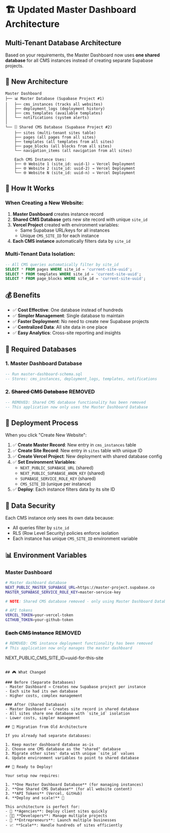 # 🏗️ Updated Master Dashboard Architecture

## Multi-Tenant Database Architecture

Based on your requirements, the Master Dashboard now uses **one shared database** for all CMS instances instead of creating separate Supabase projects.

## 🎯 New Architecture

```
Master Dashboard
├── 📊 Master Database (Supabase Project #1)
│   ├── cms_instances (tracks all websites)
│   ├── deployment_logs (deployment history) 
│   ├── cms_templates (available templates)
│   └── notifications (system alerts)
│
└── 🗄️ Shared CMS Database (Supabase Project #2)
    ├── sites (multi-tenant sites table)
    ├── pages (all pages from all sites)
    ├── templates (all templates from all sites)
    ├── page_blocks (all blocks from all sites)
    └── navigation_items (all navigation from all sites)
    
    Each CMS Instance Uses:
    ├── 🌐 Website 1 (site_id: uuid-1) → Vercel Deployment
    ├── 🌐 Website 2 (site_id: uuid-2) → Vercel Deployment  
    └── 🌐 Website N (site_id: uuid-n) → Vercel Deployment
```

## 🔄 How It Works

### When Creating a New Website:

1. **Master Dashboard** creates instance record
2. **Shared CMS Database** gets new site record with unique `site_id`
3. **Vercel Project** created with environment variables:
   - Same Supabase URL/keys for all instances
   - Unique `CMS_SITE_ID` for each instance
4. **Each CMS instance** automatically filters data by `site_id`

### Multi-Tenant Data Isolation:

```sql
-- All CMS queries automatically filter by site_id
SELECT * FROM pages WHERE site_id = 'current-site-uuid';
SELECT * FROM templates WHERE site_id = 'current-site-uuid';
SELECT * FROM page_blocks WHERE site_id = 'current-site-uuid';
```

## 💰 Benefits

- ✅ **Cost Effective**: One database instead of hundreds
- ✅ **Simpler Management**: Single database to maintain
- ✅ **Faster Deployment**: No need to create new Supabase projects
- ✅ **Centralized Data**: All site data in one place
- ✅ **Easy Analytics**: Cross-site reporting and insights

## 🔧 Required Databases

### 1. Master Dashboard Database
```sql
-- Run master-dashboard-schema.sql
-- Stores: cms_instances, deployment_logs, templates, notifications
```

### 2. ~~Shared CMS Database~~ **REMOVED**
```sql
-- REMOVED: Shared CMS database functionality has been removed
-- This application now only uses the Master Dashboard Database
```

## 🚀 Deployment Process

When you click "Create New Website":

1. ✅ **Create Master Record**: New entry in `cms_instances` table
2. ✅ **Create Site Record**: New entry in `sites` table with unique ID
3. ✅ **Create Vercel Project**: New deployment with shared database config
4. ✅ **Set Environment Variables**: 
   - `NEXT_PUBLIC_SUPABASE_URL` (shared)
   - `NEXT_PUBLIC_SUPABASE_ANON_KEY` (shared)
   - `SUPABASE_SERVICE_ROLE_KEY` (shared)
   - `CMS_SITE_ID` (unique per instance)
5. ✅ **Deploy**: Each instance filters data by its site ID

## 🔐 Data Security

Each CMS instance only sees its own data because:
- All queries filter by `site_id`
- RLS (Row Level Security) policies enforce isolation
- Each instance has unique `CMS_SITE_ID` environment variable

## 📊 Environment Variables

### Master Dashboard
```bash
# Master dashboard database
NEXT_PUBLIC_MASTER_SUPABASE_URL=https://master-project.supabase.co
MASTER_SUPABASE_SERVICE_ROLE_KEY=master-service-key

# NOTE: Shared CMS database removed - only using Master Dashboard Database

# API tokens
VERCEL_TOKEN=your-vercel-token
GITHUB_TOKEN=your-github-token
```

### ~~Each CMS Instance~~ **REMOVED**
```bash
# REMOVED: CMS instance deployment functionality has been removed
# This application now only manages the master dashboard
```
NEXT_PUBLIC_CMS_SITE_ID=uuid-for-this-site
```

## 🎮 What Changed

### Before (Separate Databases)
- Master Dashboard → Creates new Supabase project per instance
- Each site had its own database
- Higher costs, complex management

### After (Shared Database)  
- Master Dashboard → Creates site record in shared database
- All sites share one database with `site_id` isolation
- Lower costs, simpler management

## 🔄 Migration from Old Architecture

If you already had separate databases:

1. Keep master dashboard database as-is
2. Choose one CMS database as the "shared" database
3. Migrate other sites' data with unique `site_id` values
4. Update environment variables to point to shared database

## 🎉 Ready to Deploy!

Your setup now requires:

1. **One Master Dashboard Database** (for managing instances)
2. **One Shared CMS Database** (for all website content)
3. **API Tokens** (Vercel, GitHub)
4. **Deploy and scale!** 🚀

This architecture is perfect for:
- 🏢 **Agencies**: Deploy client sites quickly
- 👩‍💻 **Developers**: Manage multiple projects
- 🚀 **Entrepreneurs**: Launch multiple businesses
- 📈 **Scale**: Handle hundreds of sites efficiently 
